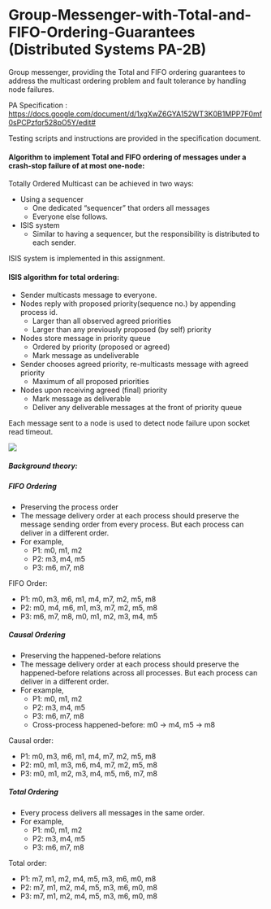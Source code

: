# Group-Messenger-with-Total-and-FIFO-Ordering-Guarantees (Distributed Systems PA-2B)
Group messenger, providing the Total and FIFO ordering guarantees to address the multicast ordering problem and fault tolerance by handling node failures.

PA Specification : https://docs.google.com/document/d/1xgXwZ6GYA152WT3K0B1MPP7F0mf0sPCPzfqr528pO5Y/edit#

Testing scripts and instructions are provided in the specification document.


#### Algorithm to implement Total and FIFO ordering of messages under a crash-stop failure of at most one-node:

Totally Ordered Multicast can be achieved in two ways:
* Using a sequencer
  - One dedicated “sequencer” that orders all messages
  - Everyone else follows.
* ISIS system
  - Similar to having a sequencer, but the responsibility is
distributed to each sender.

ISIS system is implemented in this assignment.

#### ISIS algorithm for total ordering:

* Sender multicasts message to everyone.
* Nodes reply with proposed priority(sequence no.) by appending process id.
  - Larger than all observed agreed priorities
  - Larger than any previously proposed (by self) priority
* Nodes store message in priority queue
  - Ordered by priority (proposed or agreed)
  - Mark message as undeliverable
* Sender chooses agreed priority, re-multicasts message
with agreed priority
  - Maximum of all proposed priorities
* Nodes upon receiving agreed (final) priority
  - Mark message as deliverable
  - Deliver any deliverable messages at the front of priority queue 
  
Each message sent to a node is used to detect node failure upon socket read timeout.

![](https://github.com/anuragde/Group-Messenger-with-Total-and-FIFO-Ordering-Guarantees/blob/master/GroupMessenger2/images/ISIS_algorithm.png)
  
##### Background theory:

##### FIFO Ordering
* Preserving the process order
* The message delivery order at each process should
preserve the message sending order from every
process. But each process can deliver in a different
order.
* For example,
  - P1: m0, m1, m2
  - P2: m3, m4, m5
  - P3: m6, m7, m8

FIFO Order:
  - P1: m0, m3, m6, m1, m4, m7, m2, m5, m8
  - P2: m0, m4, m6, m1, m3, m7, m2, m5, m8
  - P3: m6, m7, m8, m0, m1, m2, m3, m4, m5


##### Causal Ordering
* Preserving the happened-before relations
* The message delivery order at each process should
preserve the happened-before relations across all
processes. But each process can deliver in a
different order.
* For example,
  - P1: m0, m1, m2
  - P2: m3, m4, m5
  - P3: m6, m7, m8
  - Cross-process happened-before: m0 -> m4, m5 -> m8

Causal order:
 - P1: m0, m3, m6, m1, m4, m7, m2, m5, m8
 - P2: m0, m1, m3, m6, m4, m7, m2, m5, m8
 - P3: m0, m1, m2, m3, m4, m5, m6, m7, m8


##### Total Ordering 
* Every process delivers all messages in the same
order.
* For example,
  - P1: m0, m1, m2
  - P2: m3, m4, m5
  - P3: m6, m7, m8

Total order:
- P1: m7, m1, m2, m4, m5, m3, m6, m0, m8
- P2: m7, m1, m2, m4, m5, m3, m6, m0, m8
- P3: m7, m1, m2, m4, m5, m3, m6, m0, m8









